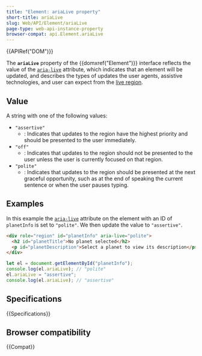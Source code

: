 ```yaml
---
title: "Element: ariaLive property"
short-title: ariaLive
slug: Web/API/Element/ariaLive
page-type: web-api-instance-property
browser-compat: api.Element.ariaLive
---
```


{{APIRef("DOM")}}

The **`ariaLive`** property of the {{domxref("Element")}} interface reflects the value of the [`aria-live`](/en-US/docs/Web/Accessibility/ARIA/Reference/Attributes/aria-live) attribute, which indicates that an element will be updated, and describes the types of updates the user agents, assistive technologies, and user can expect from the [live region](/en-US/docs/Web/Accessibility/ARIA/ARIA_Live_Regions).

## Value

A string with one of the following values:

- `"assertive"`
  - : Indicates that updates to the region have the highest priority and should be presented to the user immediately.
- `"off"`
  - : Indicates that updates to the region should not be presented to the user unless the user is currently focused on that region.
- `"polite"`
  - : Indicates that updates to the region should be presented at the next graceful opportunity, such as at the end of speaking the current sentence or when the user pauses typing.

## Examples

In this example the [`aria-live`](/en-US/docs/Web/Accessibility/ARIA/Reference/Attributes/aria-live) attribute on the element with an ID of `planetInfo` is set to `"polite"`. We then update the value to `"assertive"`.

```html
<div role="region" id="planetInfo" aria-live="polite">
  <h2 id="planetTitle">No planet selected</h2>
  <p id="planetDescription">Select a planet to view its description</p>
</div>
```

```js
let el = document.getElementById("planetInfo");
console.log(el.ariaLive); // "polite"
el.ariaLive = "assertive";
console.log(el.ariaLive); // "assertive"
```

## Specifications

{{Specifications}}

## Browser compatibility

{{Compat}}
